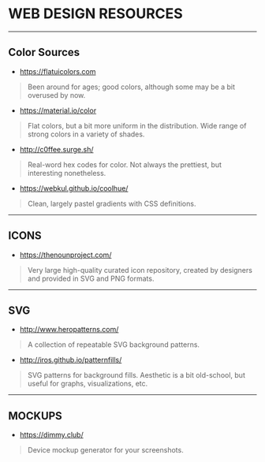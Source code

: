# WEB DESIGN RESOURCES

---
## Color Sources
* https://flatuicolors.com
> Been around for ages; good colors, although some may be a bit overused by now.

* https://material.io/color
> Flat colors, but a bit more uniform in the distribution. Wide range of strong colors in a variety of shades.

* http://c0ffee.surge.sh/
> Real-word hex codes for color. Not always the prettiest, but interesting nonetheless.

* https://webkul.github.io/coolhue/
> Clean, largely pastel gradients with CSS definitions.

---
## ICONS
* https://thenounproject.com/
> Very large high-quality curated icon repository, created by designers and provided in SVG and PNG formats.

---
## SVG
* http://www.heropatterns.com/
> A collection of repeatable SVG background patterns.

* http://iros.github.io/patternfills/
> SVG patterns for background fills. Aesthetic is a bit old-school, but useful for graphs, visualizations, etc.

---
## MOCKUPS
* https://dimmy.club/
> Device mockup generator for your screenshots.
